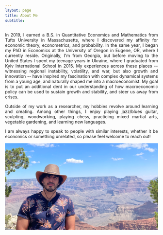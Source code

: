 ```yaml
---
layout: page
title: About Me
subtitle: 
---
```

<style>body {text-align: justify}</style>

In 2019, I earned a B.S. in Quantitative Economics and Mathematics from Tufts University in Massachusetts, where I discovered my affinity for economic theory, econometrics, and probability. 
In the same year, I began my PhD in Economics at the University of Oregon in Eugene, OR, where I currently reside.
Originally, I'm from Georgia, but before moving to the United States I spent my teenage years in Ukraine, where I graduated from Kyiv International School in 2015.
My experiences across these places -- witnessing regional instability, volatility, and war, but also growth and innovation -- have inspired my fascination with complex dynamical systems from a young age, and naturally shaped me into a macroeconomist.
My goal is to put an additional dent in our understanding of how macroeconomic policy can be used to sustain growth and stability, and steer us away from crises.

Outside of my work as a researcher, my hobbies revolve around learning and creating.
Among other things, I enjoy playing jazz/blues guitar, sculpting, woodworking, playing chess, practicing mixed martial arts, vegetable gardening, and learning new languages.

I am always happy to speak to people with similar interests, whether it be economics or something unrelated, so please feel welcome to reach out!

![](images/img.png)
